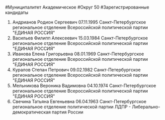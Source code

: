 #Муниципалитет
Академическое
#Округ
50
#Зарегистрированные кандидаты
1. Андрианов Родион Сергеевич 07.11.1995
Санкт-Петербургское региональное отделение Всероссийской политической партии "ЕДИНАЯ РОССИЯ"
2. Васильев Филипп Алексеевич 15.03.1984
Санкт-Петербургское региональное отделение Всероссийской политической партии "ЕДИНАЯ РОССИЯ"
3. Иванова Елена Григорьевна 08.01.1969
Санкт-Петербургское региональное отделение Всероссийской политической партии "ЕДИНАЯ РОССИЯ"
4. Куралов Степан Петрович 09.02.1982
Санкт-Петербургское региональное отделение Всероссийской политической партии "ЕДИНАЯ РОССИЯ"
5. Мельникова Вероника Вадимовна 04.10.1974
Санкт-Петербургское региональное отделение Всероссийской политической партии "ЕДИНАЯ РОССИЯ"
6. Свечина Татьяна Евгеньевна 06.04.1963
Санкт-Петербургское региональное отделение политической партии ЛДПР - Либерально-демократическая партия России
